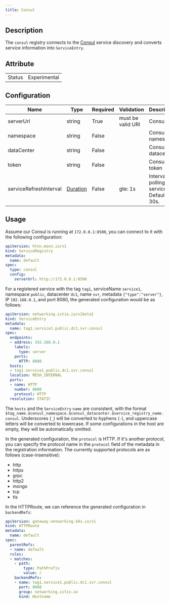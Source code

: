 ```yaml
---
title: Consul
---
```


## Description

The `consul` registry connects to the [Consul](https://developer.hashicorp.com/consul) service discovery and converts service information into `ServiceEntry`.

## Attribute

|        |              |
|--------|--------------|
| Status | Experimental |

## Configuration

| Name                   | Type                        | Required | Validation        | Description        |
|------------------------|-----------------------------|----------|-------------------|---------------------|
| serverUrl              | string                      | True     | must be valid URI | Consul URL          |
| namespace              | string                      | False    |                   | Consul namespace    |
| dataCenter             | string                      | False    |                   | Consul datacenter   |
| token                  | string                      | False    |                   | Consul token        |
| serviceRefreshInterval | [Duration](../type.md#duration) | False    | gte: 1s           | Interval for polling the service list. Default is 30s. |

## Usage

Assume our Consul is running at `172.0.0.1:8500`, you can connect to it with the following configuration:

```yaml
apiVersion: htnn.mosn.io/v1
kind: ServiceRegistry
metadata:
  name: default
spec:
  type: consul
  config:
    serverUrl: http://172.0.0.1:8500
```

For a registered service with the tag `tag1`, serviceName `service1`, namespace `public`, datacenter `dc1`, name `svr`, metadata `{"type":"server"}`, IP `192.168.0.1`, and port 8080, the generated configuration would be as follows:

```yaml
apiVersion: networking.istio.io/v1beta1
kind: ServiceEntry
metadata:
  name: tag1.service1.public.dc1.svr.consul
spec:
  endpoints:
  - address: 192.168.0.1
    labels:
      type: server
    ports:
      HTTP: 8080
  hosts:
  - tag1.service1.public.dc1.svr.consul
  location: MESH_INTERNAL
  ports:
  - name: HTTP
    number: 8080
    protocol: HTTP
  resolution: STATIC
```

The `hosts` and the `ServiceEntry` `name` are consistent, with the format `$tag_name.$consul_namespace.$consul_datacenter.$service_registry_name.consul`. Underscores (`_`) will be converted to hyphens (`-`), and uppercase letters will be converted to lowercase. If some configurations in the host are empty, they will be automatically omitted.

In the generated configuration, the `protocol` is HTTP. If it's another protocol, you can specify the protocol name in the `protocol` field of the metadata in the registration information. The currently supported protocols are as follows (case-insensitive):

- http
- https
- grpc
- http2
- mongo
- tcp
- tls

In the HTTPRoute, we can reference the generated configuration in `backendRefs`:

```yaml
apiVersion: gateway.networking.k8s.io/v1
kind: HTTPRoute
metadata:
  name: default
spec:
  parentRefs:
  - name: default
  rules:
  - matches:
    - path:
        type: PathPrefix
        value: /
    backendRefs:
    - name: tag1.service1.public.dc1.svr.consul
      port: 8080
      group: networking.istio.io
      kind: Hostname
```

